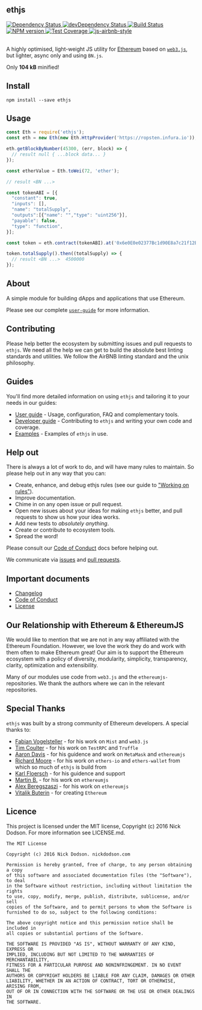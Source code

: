 ## ethjs

<div>
  <!-- Dependency Status -->
  <a href="https://david-dm.org/ethjs/ethjs">
    <img src="https://david-dm.org/ethjs/ethjs.svg"
    alt="Dependency Status" />
  </a>

  <!-- devDependency Status -->
  <a href="https://david-dm.org/ethjs/ethjs#info=devDependencies">
    <img src="https://david-dm.org/ethjs/ethjs/dev-status.svg" alt="devDependency Status" />
  </a>

  <!-- Build Status -->
  <a href="https://travis-ci.org/ethjs/ethjs">
    <img src="https://travis-ci.org/ethjs/ethjs.svg"
    alt="Build Status" />
  </a>

  <!-- NPM Version -->
  <a href="https://www.npmjs.org/package/ethjs">
    <img src="http://img.shields.io/npm/v/ethjs.svg"
    alt="NPM version" />
  </a>

  <!-- Test Coverage -->
  <a href="https://coveralls.io/r/ethjs/ethjs">
    <img src="https://coveralls.io/repos/github/ethjs/ethjs/badge.svg" alt="Test Coverage" />
  </a>

  <!-- Javascript Style -->
  <a href="http://airbnb.io/javascript/">
    <img src="https://img.shields.io/badge/code%20style-airbnb-brightgreen.svg" alt="js-airbnb-style" />
  </a>
</div>

<br />

A highly optimised, light-weight JS utility for [Ethereum](https://www.ethereum.org/) based on [`web3.js`](https://github.com/ethereum/web3.js), but lighter, async only and using `BN.js`.

Only **104 kB** minified!

## Install

```
npm install --save ethjs
```

## Usage

```js
const Eth = require('ethjs');
const eth = new Eth(new Eth.HttpProvider('https://ropsten.infura.io'));

eth.getBlockByNumber(45300, (err, block) => {
  // result null { ...block data... }
});

const etherValue = Eth.toWei(72, 'ether');

// result <BN ...>

const tokenABI = [{
  "constant": true,
  "inputs": [],
  "name": "totalSupply",
  "outputs":[{"name": "","type": "uint256"}],
  "payable": false,
  "type": "function",
}];

const token = eth.contract(tokenABI).at('0x6e0E0e02377Bc1d90E8a7c21f12BA385C2C35f78');

token.totalSupply().then((totalSupply) => {
  // result <BN ...>  4500000
});
```

## About

A simple module for building dApps and applications that use Ethereum.

Please see our complete [`user-guide`](docs/user-guide.md) for more information.

## Contributing

Please help better the ecosystem by submitting issues and pull requests to `ethjs`. We need all the help we can get to build the absolute best linting standards and utilities. We follow the AirBNB linting standard and the unix philosophy.

## Guides

You'll find more detailed information on using `ethjs` and tailoring it to your needs in our guides:

- [User guide](docs/user-guide.md) - Usage, configuration, FAQ and complementary tools.
- [Developer guide](docs/developer-guide.md) - Contributing to `ethjs` and writing your own code and coverage.
- [Examples](http://github.com/ethjs/examples) - Examples of `ethjs` in use.

## Help out

There is always a lot of work to do, and will have many rules to maintain. So please help out in any way that you can:

- Create, enhance, and debug ethjs rules (see our guide to ["Working on rules"](./.github/CONTRIBUTING.md)).
- Improve documentation.
- Chime in on any open issue or pull request.
- Open new issues about your ideas for making `ethjs` better, and pull requests to show us how your idea works.
- Add new tests to *absolutely anything*.
- Create or contribute to ecosystem tools.
- Spread the word!

Please consult our [Code of Conduct](CODE_OF_CONDUCT.md) docs before helping out.

We communicate via [issues](https://github.com/ethjs/ethjs/issues) and [pull requests](https://github.com/ethjs/ethjs/pulls).

## Important documents

- [Changelog](CHANGELOG.md)
- [Code of Conduct](CODE_OF_CONDUCT.md)
- [License](https://raw.githubusercontent.com/ethjs/ethjs/master/LICENSE)

## Our Relationship with Ethereum & EthereumJS

We would like to mention that we are not in any way affiliated with the Ethereum Foundation. However, we love the work they do and work with them often to make Ethereum great! Our aim is to support the Ethereum ecosystem with a policy of diversity, modularity, simplicity, transparency, clarity, optimization and extensibility.

Many of our modules use code from `web3.js` and the `ethereumjs-` repositories. We thank the authors where we can in the relevant repositories.

## Special Thanks

`ethjs` was built by a strong community of Ethereum developers. A special thanks to:

- [Fabian Vogelsteller](https://twitter.com/feindura?lang=en) - for his work on `Mist` and `web3.js`
- [Tim Coulter](https://github.com/tcoulter) - for his work on `TestRPC` and `Truffle`
- [Aaron Davis](https://github.com/kumavis) - for his guidence and work on `MetaMask` and `ethereumjs`
- [Richard Moore](https://github.com/ricmoo) - for his work on `ethers-io` and `ethers-wallet` from which so much of `ethjs` is build from
- [Karl Floersch](https://twitter.com/karl_dot_tech?lang=en) - for his guidence and support
- [Martin B.](https://github.com/wanderer) - for his work on `ethereumjs`
- [Alex Beregszaszi](https://github.com/axic) - for his work on `ethereumjs`
- [Vitalik Buterin](https://twitter.com/VitalikButerin) - for creating `Ethereum`

## Licence

This project is licensed under the MIT license, Copyright (c) 2016 Nick Dodson. For more information see LICENSE.md.

```
The MIT License

Copyright (c) 2016 Nick Dodson. nickdodson.com

Permission is hereby granted, free of charge, to any person obtaining a copy
of this software and associated documentation files (the "Software"), to deal
in the Software without restriction, including without limitation the rights
to use, copy, modify, merge, publish, distribute, sublicense, and/or sell
copies of the Software, and to permit persons to whom the Software is
furnished to do so, subject to the following conditions:

The above copyright notice and this permission notice shall be included in
all copies or substantial portions of the Software.

THE SOFTWARE IS PROVIDED "AS IS", WITHOUT WARRANTY OF ANY KIND, EXPRESS OR
IMPLIED, INCLUDING BUT NOT LIMITED TO THE WARRANTIES OF MERCHANTABILITY,
FITNESS FOR A PARTICULAR PURPOSE AND NONINFRINGEMENT. IN NO EVENT SHALL THE
AUTHORS OR COPYRIGHT HOLDERS BE LIABLE FOR ANY CLAIM, DAMAGES OR OTHER
LIABILITY, WHETHER IN AN ACTION OF CONTRACT, TORT OR OTHERWISE, ARISING FROM,
OUT OF OR IN CONNECTION WITH THE SOFTWARE OR THE USE OR OTHER DEALINGS IN
THE SOFTWARE.
```
